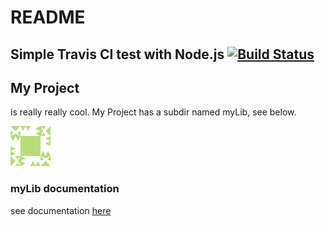 # README

## Simple Travis CI test with Node.js [![Build Status](https://travis-ci.org/mgemard/travis-test.svg?branch=master)](https://travis-ci.org/mgemard/travis-test)

## My Project

is really really cool. My Project has a subdir named myLib, see below.



![test](.gitbook/assets/e88b8610975407be5186aa3bd55a453c.png)

### myLib documentation

see documentation [here](https://github.com/mgemard/travis-test/tree/1fc5530cb628ca44eeaf839d6248ba5a22ca2a14/myLib/README.md)

